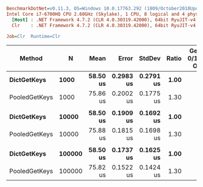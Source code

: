 ``` ini

BenchmarkDotNet=v0.11.3, OS=Windows 10.0.17763.292 (1809/October2018Update/Redstone5)
Intel Core i7-6700HQ CPU 2.60GHz (Skylake), 1 CPU, 8 logical and 4 physical cores
  [Host] : .NET Framework 4.7.2 (CLR 4.0.30319.42000), 64bit RyuJIT-v4.7.3324.0
  Clr    : .NET Framework 4.7.2 (CLR 4.0.30319.42000), 64bit RyuJIT-v4.7.3324.0

Job=Clr  Runtime=Clr  

```
|        Method |      N |     Mean |     Error |    StdDev | Ratio | Gen 0/1k Op | Gen 1/1k Op | Gen 2/1k Op | Allocated Memory/Op |
|-------------- |------- |---------:|----------:|----------:|------:|------------:|------------:|------------:|--------------------:|
|   **DictGetKeys** |   **1000** | **58.50 us** | **0.2983 us** | **0.2791 us** |  **1.00** |           **-** |           **-** |           **-** |                   **-** |
| PooledGetKeys |   1000 | 75.86 us | 0.2002 us | 0.1775 us |  1.30 |           - |           - |           - |                   - |
|               |        |          |           |           |       |             |             |             |                     |
|   **DictGetKeys** |  **10000** | **58.50 us** | **0.1909 us** | **0.1692 us** |  **1.00** |           **-** |           **-** |           **-** |                   **-** |
| PooledGetKeys |  10000 | 75.88 us | 0.1815 us | 0.1698 us |  1.30 |           - |           - |           - |                   - |
|               |        |          |           |           |       |             |             |             |                     |
|   **DictGetKeys** | **100000** | **58.50 us** | **0.1737 us** | **0.1625 us** |  **1.00** |           **-** |           **-** |           **-** |                   **-** |
| PooledGetKeys | 100000 | 75.82 us | 0.1522 us | 0.1424 us |  1.30 |           - |           - |           - |                   - |
